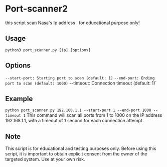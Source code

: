 # Port-scanner2
this script scan Nasa's Ip address . for educational purpose only!
## Usage
`python3 port_scanner.py [ip] [options]`
## Options
`--start-port: Starting port to scan (default: 1)`
`--end-port: Ending port to scan (default: 1000)`
--timeout: Connection timeout (default: 1)`
## Example
`python port_scanner.py 192.168.1.1 --start-port 1 --end-port 1000 --timeout 1`
This command will scan all ports from 1 to 1000 on the IP address 192.168.1.1, with a timeout of 1 second for each connection attempt.

## Note
This script is for educational and testing purposes only. Before using this script, it is important to obtain explicit consent from the owner of the targeted system. Use at your own risk.
